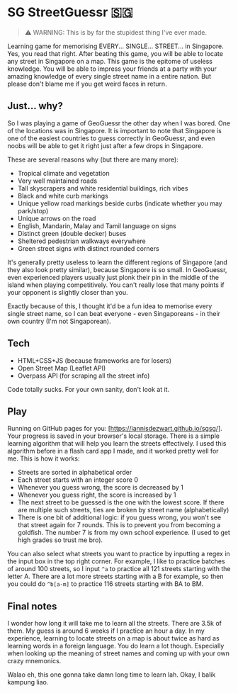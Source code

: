 # SG StreetGuessr 🇸🇬

> ⚠️ WARNING: This is by far the stupidest thing I've ever made.

Learning game for memorising EVERY... SINGLE... STREET... in Singapore.
Yes, you read that right. After beating this game, you will be able to locate
any street in Singapore on a map. This game is the epitome of useless knowledge.
You will be able to impress your friends at a party with your amazing knowledge
of every single street name in a entire nation. But please don't blame me if you
get weird faces in return.

## Just... why?

So I was playing a game of GeoGuessr the other day when I was bored. One of the
locations was in Singapore. It is important to note that Singapore is one of the
easiest countries to guess correctly in GeoGuessr, and even noobs will be able
to get it right just after a few drops in Singapore.

These are several reasons why (but there are many more):

- Tropical climate and vegetation
- Very well maintained roads
- Tall skyscrapers and white residential buildings, rich vibes
- Black and white curb markings
- Unique yellow road markings beside curbs (indicate whether you may park/stop)
- Unique arrows on the road
- English, Mandarin, Malay and Tamil language on signs
- Distinct green (double decker) buses
- Sheltered pedestrian walkways everywhere
- Green street signs with distinct rounded corners

It's generally pretty useless to learn the different regions of Singapore (and
they also look pretty similar), because Singapore is so small. In GeoGuessr,
even experienced players usually just plonk their pin in the middle of the
island when playing competitively. You can't really lose that many points if
your opponent is slightly closer than you.

Exactly because of this, I thought it'd be a fun idea to memorise every single
street name, so I can beat everyone - even Singaporeans - in their own country
(I'm not Singaporean).

## Tech

- HTML+CSS+JS (because frameworks are for losers)
- Open Street Map (Leaflet API)
- Overpass API (for scraping all the street info)

Code totally sucks. For your own sanity, don't look at it.

## Play

Running on GitHub pages for you: [https://iannisdezwart.github.io/sgsg/].
Your progress is saved in your browser's local storage.
There is a simple learning algorithm that will help you learn the streets
effectively. I used this algorithm before in a flash card app I made, and it
worked pretty well for me. This is how it works:

- Streets are sorted in alphabetical order
- Each street starts with an integer score 0
- Whenever you guess wrong, the score is decreased by 1
- Whenever you guess right, the score is increased by 1
- The next street to be guessed is the one with the lowest score. If there are
  multiple such streets, ties are broken by street name (alphabetically)
- There is one bit of additional logic: if you guess wrong, you won't see that
  street again for 7 rounds. This is to prevent you from becoming a goldfish.
  The number 7 is from my own school experience. (I used to get high grades so
  trust me bro).

You can also select what streets you want to practice by inputting a regex in
the input box in the top right corner. For example, I like to practice batches
of around 100 streets, so I input `^a` to practice all 121 streets starting with
the letter A. There are a lot more streets starting with a B for example, so
then you could do `^b[a-m]` to practice 116 streets starting with BA to BM.

## Final notes

I wonder how long it will take me to learn all the streets. There are 3.5k of
them. My guess is around 6 weeks if I practice an hour a day. In my experience,
learning to locate streets on a map is about twice as hard as learning words in
a foreign language. You do learn a lot though. Especially when looking up the
meaning of street names and coming up with your own crazy mnemonics.

Walao eh, this one gonna take damn long time to learn lah.
Okay, I balik kampung liao.
